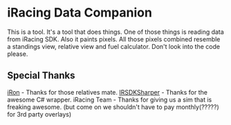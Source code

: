 # iRacing Data Companion
This is a tool.
It's a tool that does things.
One of those things is reading data from iRacing SDK.
Also it paints pixels.
All those pixels combined resemble a standings view, relative view and fuel calculator.
Don't look into the code please.

## Special Thanks
[iRon](https://github.com/lespalt/iRon/) - Thanks for those relatives mate.
[IRSDKSharper](https://github.com/mherbold/IRSDKSharper) - Thanks for the awesome C# wrapper.
iRacing Team - Thanks for giving us a sim that is freaking awesome. (but come on we shouldn't have to pay monthly(?????) for 3rd party overlays)
